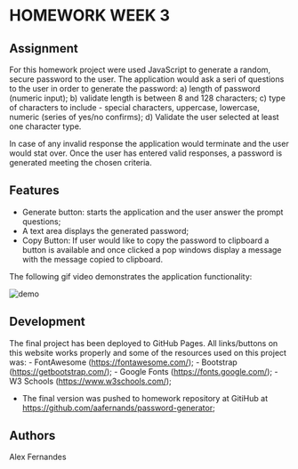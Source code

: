 # HOMEWORK WEEK 3 

## Assignment

For this homework project were used JavaScript to generate a random, secure password to the user. The application would ask a seri of questions to the user in order to generate the password: 
a) length of password (numeric input);
b) validate length is between 8 and 128 characters;
c) type of characters to include - special characters, uppercase, lowercase, numeric (series of yes/no confirms);
d) Validate the user selected at least one character type.

In case of any invalid response the application would terminate and the user would stat over. Once the user has entered valid responses, a password is generated meeting the chosen criteria.

## Features

* Generate button: starts the application and the user answer the prompt questions;
* A text area displays the generated password;
* Copy Button: If user would like to copy the password to clipboard a button is available and once clicked a pop windows display a message with the message copied to clipboard. 


The following gif video demonstrates the application functionality:

![demo](assets/readme.gif)

## Development

The final project has been deployed to GitHub Pages. All links/buttons on this website works properly and some of the resources used on this project was:
    - FontAwesome (https://fontawesome.com/);
    - Bootstrap (https://getbootstrap.com/);
    - Google Fonts (https://fonts.google.com/);
    - W3 Schools (https://www.w3schools.com/);
* The final version was  pushed to homework repository at GitiHub at https://github.com/aafernands/password-generator;

## Authors
Alex Fernandes 
